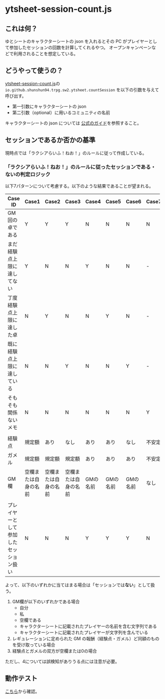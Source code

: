 # ytsheet-session-count.js

## これは何？

ゆとシートのキャラクターシートの json を入れるとその PC がプレイヤーとして参加したセッションの回数を計算してくれるやつ。
オープンキャンペーンなどで利用されることを想定している。

## どうやって使うの？

[ytsheet-session-count.js](./ytsheet-session-count.js)の `io.github.shunshun94.trpg.sw2.ytsheet.countSession` を以下の引数を与えて呼び出す。

* 第一引数にキャラクターシートの json
* 第二引数（optional）に用いるコミュニティの名前

キャラクターシートの json については [公式のガイド](https://yutorize.2-d.jp/?ytsheet2-json)を参照すること。

## セッションであるか否かの基準

現時点では「ラクシアらいふ！ねお！」のルールに従って作成している。

### 「ラクシアらいふ！ねお！」のルールに従ったセッションである・ないの判定ロジック

以下7パターンについて考慮する。以下のような結果であることが望まれる。

| Case ID | Case1 | Case2 | Case3 | Case4 | Case5 | Case6 | Case7 |
| ---- | ---- | ---- | ---- | ---- | ---- | ---- | ---- |
| GM回の卓である | Y | Y | Y | N | N | N | N |
| まだ経験点上限に達してない | Y | N | N | Y | N | N | - |
| 丁度経験点上限に達した卓 | N | Y | N | N | Y | N | - |
| 既に経験点上限に達している | N | N | Y | N | N | Y | - |
| そもそも関係ないメモ | N | N | N | N | N | N | Y |
|  |  |  |  |  |  |  |
| 経験点 | 規定額 | あり | なし | あり | あり | なし | 不安定 |
| ガメル | 規定額 | 規定額 | 規定額 | あり | あり | あり | 不安定 |
| GM欄 | 空欄または自身の名前 | 空欄または自身の名前 | 空欄または自身の名前 | GMの名前 | GMの名前 | GMの名前 | なし |
|  |  |  |  |  |  |  |
| プレイヤーとして参加したセッション扱い | N | N | N | Y | Y | Y | N |

よって、以下のいずれかに当てはまる場合は「セッションでは**ない**」として扱う。


1. GM欄が以下のいずれかである場合
    * 自分
    * 私
    * 空欄である
    * キャラクターシートに記載されたプレイヤーの名前を含む文字列である
    * キャラクターシートに記載されたプレイヤーが文字列を含んでいる
1. レギュレーションに定められた GM の報酬（経験点・ガメル）ど同額のものを受け取っている場合
1. 経験点とガメルの双方が空欄または0の場合

ただし、4については誤検知がありうる点には注意が必要。

## 動作テスト

[こちら](./test.html)から確認。
